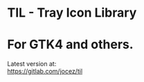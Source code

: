 # TIL - Tray Icon Library
# For GTK4 and others.
Latest version at:<br>
https://gitlab.com/jocez/til
